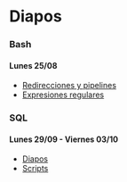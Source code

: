 # Diapos

### Bash
#### Lunes 25/08
* [Redirecciones y pipelines](https://drive.google.com/file/d/1d7KFk_x174rV6I-xRIIQNnW7UO_hCZqA/view?usp=drive_link)
* [Expresiones regulares](https://drive.google.com/file/d/1tdOL1RAn-2xXICmfBDNx5K_DBuGOCpk6/view?usp=sharing)

### SQL
#### Lunes 29/09 - Viernes 03/10
* [Diapos](https://drive.google.com/file/d/16KzY6QbnRSoN3aJRxOtkV9KYsrJTKRws/view?usp=sharing)
* [Scripts](https://drive.google.com/file/d/16KY8UVScNpyDpnpFaIwbp0R-s89aM1RA/view?usp=sharing)
